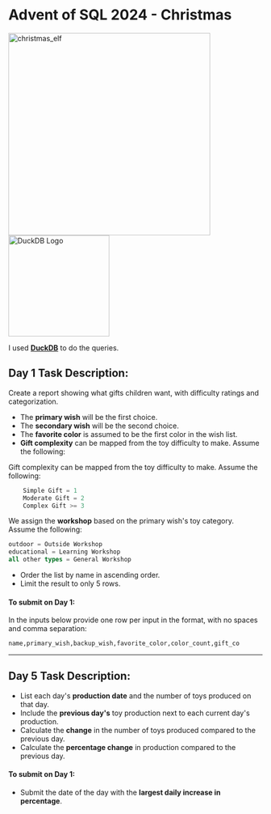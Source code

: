 # Advent of SQL 2024 - Christmas

<img src="https://unsplash.com/photos/two-figurines-near-pinecones-nN8c1cCGsZI" alt="christmas_elf" width="400" />

<img src="https://duckdb.org/images/logo-dl/DuckDB_Logo.pdf" alt="DuckDB Logo" width="200" />

I used [**DuckDB**](https://duckdb.org/) to do the queries.

## Day 1 Task Description:

Create a report showing what gifts children want, with difficulty ratings and categorization.

- The **primary wish** will be the first choice.
- The **secondary wish** will be the second choice.
- The **favorite color** is assumed to be the first color in the wish list.
- **Gift complexity** can be mapped from the toy difficulty to make. Assume the following:

Gift complexity can be mapped from the toy difficulty to make. Assume the following:
```sql
    Simple Gift = 1
    Moderate Gift = 2
    Complex Gift >= 3
```
We assign the **workshop** based on the primary wish's toy category. Assume the following:
  ```sql
  outdoor = Outside Workshop
  educational = Learning Workshop
  all other types = General Workshop
```
- Order the list by name in ascending order.
- Limit the result to only 5 rows.

#### To submit on Day 1:
In the inputs below provide one row per input in the format, with no spaces and comma separation:
```sql
name,primary_wish,backup_wish,favorite_color,color_count,gift_co
```
---

## Day 5 Task Description:

- List each day's **production date** and the number of toys produced on that day.
- Include the **previous day's** toy production next to each current day's production.
- Calculate the **change** in the number of toys produced compared to the previous day.
- Calculate the **percentage change** in production compared to the previous day.

#### To submit on Day 1:

- Submit the date of the day with the **largest daily increase in percentage**.



